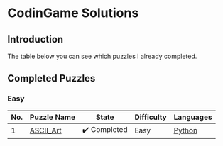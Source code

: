 # CodinGame Solutions


## Introduction
The table below you can see which puzzles I already completed.

## Completed Puzzles

### Easy
| No. | Puzzle Name                                                                                                                       | State                        | Difficulty | Languages                                                                                                                                                                                                                                                                                                                                                                                                  |
|-----|-----------------------------------------------------------------------------------------------------------------------------------|------------------------------|------------|------------------------------------------------------------------------------------------------------------------------------------------------------------------------------------------------------------------------------------------------------------------------------------------------------------------------------------------------------------------------------------------------------------|
| 1   | [ASCII_Art](https://www.codingame.com/ide/puzzle/ascii-art)                                                                       | :heavy_check_mark: Completed | Easy       | [Python]()                                                                                  |


<!--
| 2   | [HELLO, WORLD!](https://www.codingame.com/training/easy/hello-world)                                                          | :x: Not Completed            | Medium     |                                                                                                                                                                                                                                                                                                                                                                                                            |
                                                                                                                                                                                                                                                                                                                                                                                                   |

### Medium
| No. | Puzzle Name                                                                                                                       | State                        | Difficulty | Languages                                                                                                                                                                                                                                                                                                                                                                                                  |
|-----|-----------------------------------------------------------------------------------------------------------------------------------|------------------------------|------------|------------------------------------------------------------------------------------------------------------------------------------------------------------------------------------------------------------------------------------------------------------------------------------------------------------------------------------------------------------------------------------------------------------|
| 1   | [ASCII_Art](https://www.codingame.com/ide/puzzle/ascii-art)                                                                       | :heavy_check_mark: Completed | Easy       | [Python]()                                                                                  |
| 2   | [HELLO, WORLD!](https://www.codingame.com/training/easy/hello-world)                                                          | :x: Not Completed            | Medium     |                                                                                                                                                                                                                                                                                                                                                                                                            |

### Hard
| No. | Puzzle Name                                                                                                                       | State                        | Difficulty | Languages                                                                                                                                                                                                                                                                                                                                                                                                  |
|-----|-----------------------------------------------------------------------------------------------------------------------------------|------------------------------|------------|------------------------------------------------------------------------------------------------------------------------------------------------------------------------------------------------------------------------------------------------------------------------------------------------------------------------------------------------------------------------------------------------------------|
| 1   | [ASCII_Art](https://www.codingame.com/ide/puzzle/ascii-art)                                                                       | :heavy_check_mark: Completed | Easy       | [Python]()                                                                                  |
| 2   | [HELLO, WORLD!](https://www.codingame.com/training/easy/hello-world)                                                          | :x: Not Completed            | Medium     |                                                                                                                                                                                                                                                                                                                                                                                                            |
-->